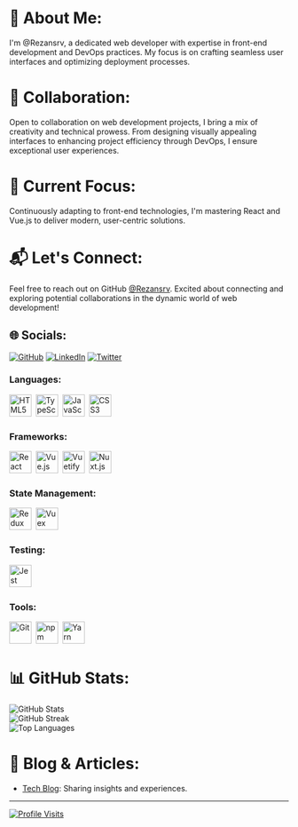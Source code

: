# 👋 About Me:
I'm @Rezansrv, a dedicated web developer with expertise in front-end development and DevOps practices. My focus is on crafting seamless user interfaces and optimizing deployment processes.

# 💼 Collaboration:
Open to collaboration on web development projects, I bring a mix of creativity and technical prowess. From designing visually appealing interfaces to enhancing project efficiency through DevOps, I ensure exceptional user experiences.

# 🌱 Current Focus:
Continuously adapting to front-end technologies, I'm mastering React and Vue.js to deliver modern, user-centric solutions.

# 📬 Let's Connect:
Feel free to reach out on GitHub [@Rezansrv](https://github.com/Rezansrv). Excited about connecting and exploring potential collaborations in the dynamic world of web development!

## 🌐 Socials:
[![GitHub](https://img.shields.io/badge/GitHub-%23181717.svg?logo=github&logoColor=white)](https://github.com/Rezansrv) [![LinkedIn](https://img.shields.io/badge/LinkedIn-%230077B5.svg?logo=linkedin&logoColor=white)](https://www.linkedin.com/in/rezansrv/) [![Twitter](https://img.shields.io/badge/Twitter-%231DA1F2.svg?logo=Twitter&logoColor=white)](https://twitter.com/Rezansrv)

<div align="left">
  <h3>Languages:</h3>
  <p> 
    <img src='https://cdn.jsdelivr.net/gh/devicons/devicon/icons/html5/html5-original-wordmark.svg' alt="HTML5" width="40" height="40"/>&nbsp;
    <img src='https://cdn.jsdelivr.net/gh/devicons/devicon/icons/typescript/typescript-original.svg' alt="TypeScript" width="40" height="40"/>&nbsp;
    <img src='https://cdn.jsdelivr.net/gh/devicons/devicon/icons/javascript/javascript-original.svg' alt="JavaScript" width="40" height="40"/>&nbsp;
    <img src='https://cdn.jsdelivr.net/gh/devicons/devicon/icons/css3/css3-original-wordmark.svg' alt="CSS3" width="40" height="40"/>&nbsp;
  </p>
  <h3>Frameworks:</h3>
  <p>
    <img src='https://cdn.jsdelivr.net/gh/devicons/devicon/icons/react/react-original-wordmark.svg' alt="React" width="40" height="40"/>&nbsp;
    <img src='https://cdn.jsdelivr.net/gh/devicons/devicon/icons/vuejs/vuejs-original-wordmark.svg' alt="Vue.js" width="40" height="40"/>&nbsp;
    <img src='https://cdn.jsdelivr.net/gh/devicons/devicon/icons/vuetify/vuetify-original-wordmark.svg' alt="Vuetify" width="40" height="40"/>&nbsp;
    <img src='https://cdn.jsdelivr.net/gh/devicons/devicon/icons/nuxt/nuxt-original-wordmark.svg' alt="Nuxt.js" width="40" height="40"/>&nbsp;
  </p>
  <h3>State Management:</h3>
  <p>
    <img src='https://cdn.jsdelivr.net/gh/devicons/devicon/icons/redux/redux-original.svg' alt="Redux" width="40" height="40"/>&nbsp;
    <img src='https://cdn.jsdelivr.net/gh/devicons/devicon/icons/vuex/vuex-original.svg' alt="Vuex" width="40" height="40"/>&nbsp;
  </p>
  <h3>Testing:</h3>
  <p>
    <img src='https://cdn.jsdelivr.net/gh/devicons/devicon/icons/jest/jest-plain.svg' alt="Jest" width="40" height="40"/>&nbsp;
  </p>
  <h3>Tools:</h3>
  <p>
    <img src='https://cdn.jsdelivr.net/gh/devicons/devicon/icons/git/git-original-wordmark.svg' alt="Git" width="40" height="40"/>&nbsp;
    <img src='https://cdn.jsdelivr.net/gh/devicons/devicon/icons/npm/npm-original-wordmark.svg' alt="npm" width="40" height="40"/>&nbsp;
    <img src='https://cdn.jsdelivr.net/gh/devicons/devicon/icons/yarn/yarn-original-wordmark.svg' alt="Yarn" width="40" height="40"/>&nbsp;
    <!-- Add your other tools here -->
  </p>
</div>


# 📊 GitHub Stats:
![GitHub Stats](https://github-readme-stats.vercel.app/api?username=Rezansrv&theme=merko&hide_border=false&include_all_commits=false&count_private=false)<br/>
![GitHub Streak](https://github-readme-streak-stats.herokuapp.com/?user=Rezansrv&theme=merko&hide_border=false)<br/>
![Top Languages](https://github-readme-stats.vercel.app/api/top-langs/?username=Rezansrv&theme=merko&hide_border=false&include_all_commits=false&count_private=false&layout=compact)

# 📝 Blog & Articles:
- [Tech Blog](https://rezansrv.pages.dev/): Sharing insights and experiences.

---

[![Profile Visits](https://visitcount.itsvg.in/api?id=Rezansrv&icon=0&color=0)](https://visitcount.itsvg.in)

<!-- Proudly created with GPRM (https://gprm.itsvg.in) -->
